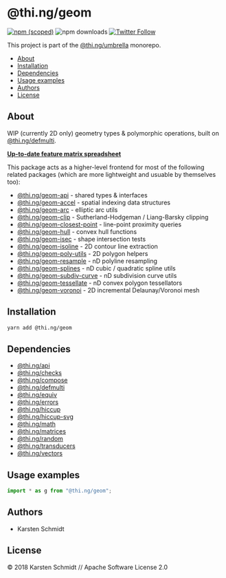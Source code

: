 # @thi.ng/geom

[![npm (scoped)](https://img.shields.io/npm/v/@thi.ng/geom.svg)](https://www.npmjs.com/package/@thi.ng/geom)
![npm downloads](https://img.shields.io/npm/dm/@thi.ng/geom.svg)
[![Twitter Follow](https://img.shields.io/twitter/follow/thing_umbrella.svg?style=flat-square&label=twitter)](https://twitter.com/thing_umbrella)

This project is part of the
[@thi.ng/umbrella](https://github.com/thi-ng/umbrella/) monorepo.

<!-- TOC depthFrom:2 depthTo:3 -->

- [About](#about)
- [Installation](#installation)
- [Dependencies](#dependencies)
- [Usage examples](#usage-examples)
- [Authors](#authors)
- [License](#license)

<!-- /TOC -->

## About

WIP (currently 2D only) geometry types & polymorphic operations, built on
[@thi.ng/defmulti](https://github.com/thi-ng/umbrella/tree/master/packages/defmulti).

[**Up-to-date feature matrix spreadsheet**](https://docs.google.com/spreadsheets/d/1GxJm-zOQaGECui2MJUmy3gQPTF-T6BJ6vhNlUnPsmDs/edit?usp=sharing)

This package acts as a higher-level frontend for most of the following
related packages (which are more lightweight and usuable by themselves
too):

- [@thi.ng/geom-api](https://github.com/thi-ng/umbrella/tree/master/packages/geom-api) - shared types & interfaces
- [@thi.ng/geom-accel](https://github.com/thi-ng/umbrella/tree/master/packages/geom-accel) - spatial indexing data structures
- [@thi.ng/geom-arc](https://github.com/thi-ng/umbrella/tree/master/packages/geom-arc) - elliptic arc utils
- [@thi.ng/geom-clip](https://github.com/thi-ng/umbrella/tree/master/packages/geom-clip) - Sutherland-Hodgeman / Liang-Barsky clipping
- [@thi.ng/geom-closest-point](https://github.com/thi-ng/umbrella/tree/master/packages/geom-closest-point) - line-point proximity queries
- [@thi.ng/geom-hull](https://github.com/thi-ng/umbrella/tree/master/packages/geom-hull) - convex hull functions
- [@thi.ng/geom-isec](https://github.com/thi-ng/umbrella/tree/master/packages/geom-isec) - shape intersection tests
- [@thi.ng/geom-isoline](https://github.com/thi-ng/umbrella/tree/master/packages/geom-isoline) - 2D contour line extraction
- [@thi.ng/geom-poly-utils](https://github.com/thi-ng/umbrella/tree/master/packages/geom-poly-utils) - 2D polygon helpers
- [@thi.ng/geom-resample](https://github.com/thi-ng/umbrella/tree/master/packages/geom-resample) - nD polyline resampling
- [@thi.ng/geom-splines](https://github.com/thi-ng/umbrella/tree/master/packages/geom-splines) - nD cubic / quadratic spline utils
- [@thi.ng/geom-subdiv-curve](https://github.com/thi-ng/umbrella/tree/master/packages/geom-subdiv-curve) - nD subdivision curve utils
- [@thi.ng/geom-tessellate](https://github.com/thi-ng/umbrella/tree/master/packages/geom-tessellate) - nD convex polygon tessellators
- [@thi.ng/geom-voronoi](https://github.com/thi-ng/umbrella/tree/master/packages/geom-voronoi) - 2D incremental Delaunay/Voronoi mesh

## Installation

```bash
yarn add @thi.ng/geom
```

## Dependencies

- [@thi.ng/api](https://github.com/thi-ng/umbrella/tree/master/packages/api)
- [@thi.ng/checks](https://github.com/thi-ng/umbrella/tree/master/packages/checks)
- [@thi.ng/compose](https://github.com/thi-ng/umbrella/tree/master/packages/compose)
- [@thi.ng/defmulti](https://github.com/thi-ng/umbrella/tree/master/packages/defmulti)
- [@thi.ng/equiv](https://github.com/thi-ng/umbrella/tree/master/packages/equiv)
- [@thi.ng/errors](https://github.com/thi-ng/umbrella/tree/master/packages/errors)
- [@thi.ng/hiccup](https://github.com/thi-ng/umbrella/tree/master/packages/hiccup)
- [@thi.ng/hiccup-svg](https://github.com/thi-ng/umbrella/tree/master/packages/hiccup-svg)
- [@thi.ng/math](https://github.com/thi-ng/umbrella/tree/master/packages/math)
- [@thi.ng/matrices](https://github.com/thi-ng/umbrella/tree/master/packages/matrices)
- [@thi.ng/random](https://github.com/thi-ng/umbrella/tree/master/packages/random)
- [@thi.ng/transducers](https://github.com/thi-ng/umbrella/tree/master/packages/transducers)
- [@thi.ng/vectors](https://github.com/thi-ng/umbrella/tree/master/packages/vectors)

## Usage examples

```ts
import * as g from "@thi.ng/geom";
```

## Authors

- Karsten Schmidt

## License

&copy; 2018 Karsten Schmidt // Apache Software License 2.0
